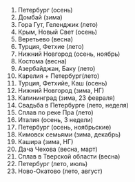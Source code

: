 1. Петербург (осень)  
2. Домбай (зима)  
3. Гора Гут, Геленджик (лето)  
4. Крым, Новый Свет (осень)  
5. Веретьево (весна)  
6. Турция, Фетхие (лето)  
7. Нижний Новгород (осень, ноябрь)  
8. Костома (весна)  
9. Азербайджан, Баку (лето)  
10. Карелия + Петербург(лето)  
11. Турция, Фетхийе, Каш (осень)  
12. Нижний Новгород (зима, НГ)  
13. Калининград (зима, 23 февраля)  
14. Свадьба в Петербурге (лето, неделя)  
15. Сплав по реке Пра (лето)  
16. Италия (осень, 3 недели)  
17. Петербург (осень, ноябрьские)  
18. Кимовск семьями (зима, декабрь)  
19. Кашира (зима, НГ)  
20. Дача Чехова (весна, март)  
21. Сплав в Тверской области (весна)  
22. Петербург (лето, июль)  
23. Ново-Окатово (лето, август)